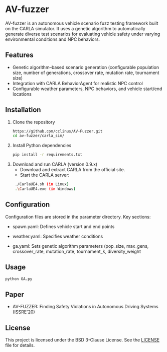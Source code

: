  # AV-fuzzer
AV-fuzzer is an autonomous vehicle scenario fuzz testing framework built on the CARLA simulator. It uses a genetic algorithm to automatically generate diverse test scenarios for evaluating vehicle safety under varying environmental conditions and NPC behaviors.

## Features
- Genetic algorithm–based scenario generation (configurable population size, number of generations, crossover rate, mutation rate, tournament size)
- Integration with CARLA BehaviorAgent for realistic NPC control
- Configurable weather parameters, NPC behaviors, and vehicle start/end locations

## Installation
1. Clone the repository
   ```sh
   https://github.com/cclinus/AV-Fuzzer.git
   cd av-fuzzer/carla_sim/
   ```
2. Install Python dependencies
   ```sh
   pip install -r requirements.txt
   ```
3. Download and run CARLA (version 0.9.x)
   - Download and extract CARLA from the official site.
   - Start the CARLA server:
   ```sh
    ./CarlaUE4.sh (in Linux)
    .\CarlaUE4.exe (in Windows)
   ```
## Configuration
Configuration files are stored in the parameter directory. Key sections:
- spawn.yaml: Defines vehicle start and end points

- weather.yaml: Specifies weather conditions

- ga.yaml: Sets genetic algorithm parameters (pop_size, max_gens, crossover_rate, mutation_rate, tournament_k, diversity_weight

## Usage

  ```sh
  python GA.py
  ```
## Paper
- AV-FUZZER: Finding Safety Violations in Autonomous Driving Systems (ISSRE'20)
## License
This project is licensed under the BSD 3-Clause License. See the [LICENSE](./LICENSE) file for details.      

